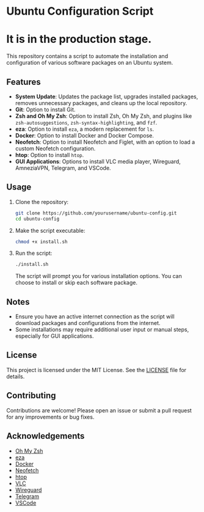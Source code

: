 # Ubuntu Configuration Script

# It is in the production stage.

This repository contains a script to automate the installation and configuration of various software packages on an Ubuntu system.

## Features

- **System Update**: Updates the package list, upgrades installed packages, removes unnecessary packages, and cleans up the local repository.
- **Git**: Option to install Git.
- **Zsh and Oh My Zsh**: Option to install Zsh, Oh My Zsh, and plugins like `zsh-autosuggestions`, `zsh-syntax-highlighting`, and `fzf`.
- **eza**: Option to install `eza`, a modern replacement for `ls`.
- **Docker**: Option to install Docker and Docker Compose.
- **Neofetch**: Option to install Neofetch and Figlet, with an option to load a custom Neofetch configuration.
- **htop**: Option to install `htop`.
- **GUI Applications**: Options to install VLC media player, Wireguard, AmneziaVPN, Telegram, and VSCode.

## Usage

1. Clone the repository:

   ```bash
   git clone https://github.com/yourusername/ubuntu-config.git
   cd ubuntu-config
   ```

2. Make the script executable:

   ```bash
   chmod +x install.sh
   ```

3. Run the script:

   ```bash
   ./install.sh
   ```

   The script will prompt you for various installation options. You can choose to install or skip each software package.

## Notes

- Ensure you have an active internet connection as the script will download packages and configurations from the internet.
- Some installations may require additional user input or manual steps, especially for GUI applications.

## License

This project is licensed under the MIT License. See the [LICENSE](LICENSE) file for details.

## Contributing

Contributions are welcome! Please open an issue or submit a pull request for any improvements or bug fixes.

## Acknowledgements

- [Oh My Zsh](https://ohmyz.sh/)
- [eza](https://github.com/eza-community/eza)
- [Docker](https://www.docker.com/)
- [Neofetch](https://github.com/dylanaraps/neofetch)
- [htop](https://htop.dev/)
- [VLC](https://www.videolan.org/vlc/)
- [Wireguard](https://www.wireguard.com/)
- [Telegram](https://desktop.telegram.org/)
- [VSCode](https://code.visualstudio.com/)
